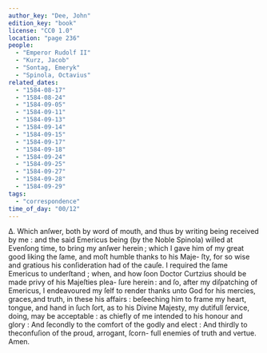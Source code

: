 ```yaml
---
author_key: "Dee, John"
edition_key: "book"
license: "CC0 1.0"
location: "page 236"
people:
  - "Emperor Rudolf II"
  - "Kurz, Jacob"
  - "Sontag, Emeryk"
  - "Spinola, Octavius"
related_dates:
  - "1584-08-17"
  - "1584-08-24"
  - "1584-09-05"
  - "1584-09-11"
  - "1584-09-13"
  - "1584-09-14"
  - "1584-09-15"
  - "1584-09-17"
  - "1584-09-18"
  - "1584-09-24"
  - "1584-09-25"
  - "1584-09-27"
  - "1584-09-28"
  - "1584-09-29"
tags:
  - "correspondence"
time_of_day: "00/12"
---
```

  Δ. Which anſwer, both by word of mouth, and thus by writing being received by me : and
the said Emericus being (by the Noble Spinola) willed at Evenſong time, to bring my anſwer
herein ; which I gave him of my great good liking the ſame, and moſt humble thanks to his Maje-
ſty, for so wise and gratious his conſideration had of the cauſe. I required the ſame Emericus to
underſtand ; when, and how ſoon Doctor Curtzius should be made privy of his Majeſties plea-
ſure herein : and ſo, after my diſpatching of Emericus, I endeavoured my ſelf to render thanks
unto God for his mercies, graces,and truth, in these his affairs : beſeeching him to frame my
heart, tongue, and hand in ſuch ſort, as to his Divine Majesty, my dutifull ſervice, doing, may
be acceptable : as chiefly of me intended to his honour and glory : And ſecondly to the
comfort of the godly and elect : And thirdly to theconfuſion of the proud, arrogant, ſcorn-
full enemies of truth and vertue. Amen.
